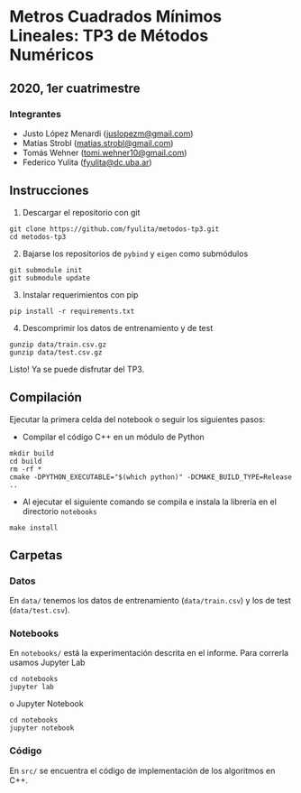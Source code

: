 # Metros Cuadrados Mínimos Lineales: TP3 de Métodos Numéricos
## 2020, 1er cuatrimestre

### Integrantes

- Justo López Menardi (juslopezm@gmail.com)
- Matías Strobl (matias.strobl@gmail.com)
- Tomás Wehner (tomi.wehner10@gmail.com)
- Federico Yulita (fyulita@dc.uba.ar)

## Instrucciones


1. Descargar el repositorio con git

```
git clone https://github.com/fyulita/metodos-tp3.git
cd metodos-tp3
```

2. Bajarse los repositorios de `pybind` y `eigen` como submódulos

```
git submodule init
git submodule update
```

3. Instalar requerimientos con pip

```
pip install -r requirements.txt
```

4. Descomprimir los datos de entrenamiento y de test

```
gunzip data/train.csv.gz
gunzip data/test.csv.gz
```

Listo! Ya se puede disfrutar del TP3.

## Compilación

Ejecutar la primera celda del notebook o seguir los siguientes pasos:

- Compilar el código C++ en un módulo de Python

```
mkdir build
cd build
rm -rf *
cmake -DPYTHON_EXECUTABLE="$(which python)" -DCMAKE_BUILD_TYPE=Release ..
```

- Al ejecutar el siguiente comando se compila e instala la librería en el directorio `notebooks`

```
make install
```

## Carpetas

### Datos

En `data/` tenemos los datos de entrenamiento (`data/train.csv`) y los de test (`data/test.csv`).

### Notebooks

En `notebooks/` está la experimentación descrita en el informe. Para correrla usamos Jupyter Lab

```
cd notebooks
jupyter lab
```
o  Jupyter Notebook

```
cd notebooks
jupyter notebook
```

### Código

En `src/` se encuentra el código de implementación de los algoritmos en C++.
